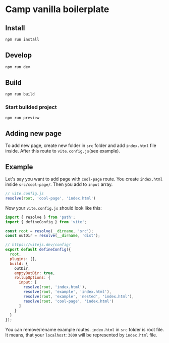 # Camp vanilla boilerplate

## Install

```bash
npm run install
```

## Develop

```bash
npm run dev
```

## Build

```bash
npm run build
```

### Start builded project

```bash
npm run preview
```

## Adding new page

To add new page, create new folder in `src` folder and add `index.html` file inside.
After this route to `vite.config.js`(see example).

## Example

Let's say you want to add page with `cool-page` route. You create `index.html` inside  `src/cool-page/`.
Then you add to `input` array.

```js
// vite.config.js
resolve(root, 'cool-page', 'index.html')
```

Now your `vite.config.js` should look like this:

```js
import { resolve } from 'path';
import { defineConfig } from 'vite';

const root = resolve(__dirname, 'src');
const outDir = resolve(__dirname, 'dist');

// https://vitejs.dev/config/
export default defineConfig({
  root,
  plugins: [],
  build: {
    outDir,
    emptyOutDir: true,
    rollupOptions: {
      input: [
        resolve(root, 'index.html'),
        resolve(root, 'example', 'index.html'),
        resolve(root, 'example', 'nested', 'index.html'),
        resolve(root, 'cool-page', 'index.html')
      ]
    }
  }
});
```

You can remove/rename example routes. `index.html` in `src` folder is root file. It means, that your `localhost:3000` will be represented by `index.html` file.
